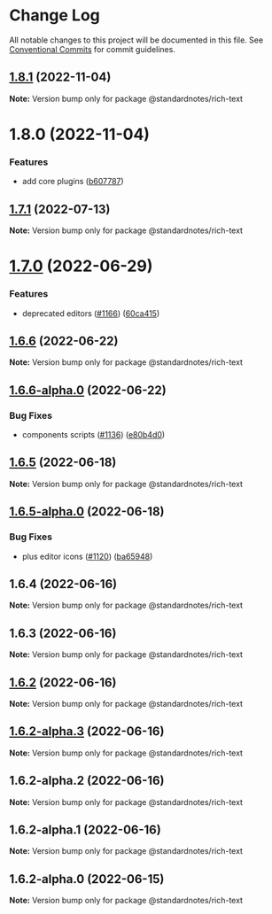 # Change Log

All notable changes to this project will be documented in this file.
See [Conventional Commits](https://conventionalcommits.org) for commit guidelines.

## [1.8.1](https://github.com/standardnotes/plugins/compare/@standardnotes/rich-text@1.8.0...@standardnotes/rich-text@1.8.1) (2022-11-04)

**Note:** Version bump only for package @standardnotes/rich-text

# 1.8.0 (2022-11-04)

### Features

* add core plugins ([b607787](https://github.com/standardnotes/plugins/commit/b60778762306f5647cb715102eab23083b266718))

## [1.7.1](https://github.com/standardnotes/app/compare/@standardnotes/rich-text@1.7.0...@standardnotes/rich-text@1.7.1) (2022-07-13)

**Note:** Version bump only for package @standardnotes/rich-text

# [1.7.0](https://github.com/standardnotes/app/compare/@standardnotes/rich-text@1.6.6...@standardnotes/rich-text@1.7.0) (2022-06-29)

### Features

* deprecated editors ([#1166](https://github.com/standardnotes/app/issues/1166)) ([60ca415](https://github.com/standardnotes/app/commit/60ca4150446f9a14bb6a31416686c6d07a7d0cd9))

## [1.6.6](https://github.com/standardnotes/app/compare/@standardnotes/rich-text@1.6.6-alpha.0...@standardnotes/rich-text@1.6.6) (2022-06-22)

**Note:** Version bump only for package @standardnotes/rich-text

## [1.6.6-alpha.0](https://github.com/standardnotes/app/compare/@standardnotes/rich-text@1.6.5...@standardnotes/rich-text@1.6.6-alpha.0) (2022-06-22)

### Bug Fixes

* components scripts ([#1136](https://github.com/standardnotes/app/issues/1136)) ([e80b4d0](https://github.com/standardnotes/app/commit/e80b4d0ffad495c758b593c30e1c4c754dda9b7e))

## [1.6.5](https://github.com/standardnotes/app/compare/@standardnotes/rich-text@1.6.5-alpha.0...@standardnotes/rich-text@1.6.5) (2022-06-18)

**Note:** Version bump only for package @standardnotes/rich-text

## [1.6.5-alpha.0](https://github.com/standardnotes/app/compare/@standardnotes/rich-text@1.6.4...@standardnotes/rich-text@1.6.5-alpha.0) (2022-06-18)

### Bug Fixes

* plus editor icons ([#1120](https://github.com/standardnotes/app/issues/1120)) ([ba65948](https://github.com/standardnotes/app/commit/ba65948364a3fca7bfa5005c56802102c73ccd99))

## 1.6.4 (2022-06-16)

**Note:** Version bump only for package @standardnotes/rich-text

## 1.6.3 (2022-06-16)

**Note:** Version bump only for package @standardnotes/rich-text

## [1.6.2](https://github.com/standardnotes/app/compare/@standardnotes/rich-text@1.6.2-alpha.3...@standardnotes/rich-text@1.6.2) (2022-06-16)

**Note:** Version bump only for package @standardnotes/rich-text

## [1.6.2-alpha.3](https://github.com/standardnotes/app/compare/@standardnotes/rich-text@1.6.2-alpha.2...@standardnotes/rich-text@1.6.2-alpha.3) (2022-06-16)

**Note:** Version bump only for package @standardnotes/rich-text

## 1.6.2-alpha.2 (2022-06-16)

**Note:** Version bump only for package @standardnotes/rich-text

## 1.6.2-alpha.1 (2022-06-16)

**Note:** Version bump only for package @standardnotes/rich-text

## 1.6.2-alpha.0 (2022-06-15)

**Note:** Version bump only for package @standardnotes/rich-text
